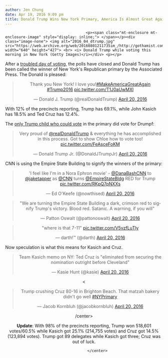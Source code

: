 ```yaml
---
author: Jen Chung
date: Apr 19, 2016 9:09 pm
title: Donald Trump Wins New York Primary, America Is Almost Great Again
---
```


	
										<p><span class="mt-enclosure mt-enclosure-image" style="display: inline;"> </span></p><div class="image-none"> <img alt="2016_04_dtrump.jpg" src="https://web.archive.org/web/20160801211735im_/http://gothamist.com/attachments/jen/2016_04_dtrump.jpg" width="640" height="427"> <br> <i> Donald Trump while voting this morning in New York (Getty Images)</i></div> <p></p>

<p>After a <a href="https://web.archive.org/web/20160801211735/http://gothamist.com/2016/04/19/ny_primary_live_updates.php">troubled day of voting</a>, the polls have closed and Donald Trump has been called the winner of New York&apos;s Republican primary by the Associated Press. The Donald is pleased:</p>

<center><blockquote class="twitter-tweet" data-lang="en"><p lang="en" dir="ltr">Thank you New York! I love you!<a href="https://web.archive.org/web/20160801211735/https://twitter.com/hashtag/MakeAmericaGreatAgain?src=hash">#MakeAmericaGreatAgain</a> <a href="https://web.archive.org/web/20160801211735/https://twitter.com/hashtag/Trump2016?src=hash">#Trump2016</a> <a href="https://web.archive.org/web/20160801211735/https://t.co/T1J0aUwMXl">pic.twitter.com/T1J0aUwMXl</a></p>&#x2014; Donald J. Trump (@realDonaldTrump) <a href="https://web.archive.org/web/20160801211735/https://twitter.com/realDonaldTrump/status/722592772096724997">April 20, 2016</a></blockquote> <script async src="//web.archive.org/web/20160801211735js_/http://platform.twitter.com/widgets.js" charset="utf-8"></script></center>

<p>With 12% of the precincts reporting, Trump has 69.1%, while John Kasich has 18.5% and Ted Cruz has 12.4%. </p>

<p>The <a href="https://web.archive.org/web/20160801211735/http://gothamist.com/2016/04/11/not_good_or_classy.php">only Trump child who could vote</a> in the primary did vote for Drumpf:</p>

<center><blockquote class="twitter-tweet" data-lang="en"><p lang="en" dir="ltr">Very proud of <a href="https://web.archive.org/web/20160801211735/https://twitter.com/realDonaldTrump">@realDonaldTrump</a> &amp; everything he has accomplished in this process. Got to show Chloe how to vote too! <a href="https://web.archive.org/web/20160801211735/https://t.co/FeAsceFoKM">pic.twitter.com/FeAsceFoKM</a></p>&#x2014; Donald Trump Jr. (@DonaldJTrumpJr) <a href="https://web.archive.org/web/20160801211735/https://twitter.com/DonaldJTrumpJr/status/722596356288835584">April 20, 2016</a></blockquote> <script async src="//web.archive.org/web/20160801211735js_/http://platform.twitter.com/widgets.js" charset="utf-8"></script></center>

<p>CNN is using the Empire State Building to signify the winners of the primary:</p>

<center><blockquote class="twitter-tweet" data-lang="en"><p lang="en" dir="ltr">&apos;I feel like I&apos;m in a Nora Ephron movie&apos; - <a href="https://web.archive.org/web/20160801211735/https://twitter.com/DanaBashCNN">@DanaBashCNN</a> to <a href="https://web.archive.org/web/20160801211735/https://twitter.com/jaketapper">@jaketapper</a> as <a href="https://web.archive.org/web/20160801211735/https://twitter.com/CNN">@CNN</a> turns <a href="https://web.archive.org/web/20160801211735/https://twitter.com/EmpireStateBldg">@EmpireStateBldg</a> RED for Trump <a href="https://web.archive.org/web/20160801211735/https://t.co/RKpQ7pNXXs">pic.twitter.com/RKpQ7pNXXs</a></p>&#x2014; Ed O&apos;Keefe (@nowthised) <a href="https://web.archive.org/web/20160801211735/https://twitter.com/nowthised/status/722592494526013440">April 20, 2016</a></blockquote>
<script async src="//web.archive.org/web/20160801211735js_/http://platform.twitter.com/widgets.js" charset="utf-8"></script>

<blockquote class="twitter-tweet" data-lang="en"><p lang="en" dir="ltr">&quot;We are turning the Empire State Building a dark, crimson red to signify Trump&apos;s victory. Blood red. Satanic. A warning, if you will&quot;</p>&#x2014; Patton Oswalt (@pattonoswalt) <a href="https://web.archive.org/web/20160801211735/https://twitter.com/pattonoswalt/status/722592206213615616">April 20, 2016</a></blockquote> <script async src="//web.archive.org/web/20160801211735js_/http://platform.twitter.com/widgets.js" charset="utf-8"></script>

<blockquote class="twitter-tweet" data-conversation="none" data-cards="hidden" data-partner="tweetdeck"><p lang="en" dir="ltr">&quot;where is that 7-11&quot; <a href="https://web.archive.org/web/20160801211735/https://t.co/V5vzfLuTly">pic.twitter.com/V5vzfLuTly</a></p>&#x2014; darth!&#x2122; (@darth) <a href="https://web.archive.org/web/20160801211735/https://twitter.com/darth/status/722598985320402944">April 20, 2016</a></blockquote>
<script async src="//web.archive.org/web/20160801211735js_/http://platform.twitter.com/widgets.js" charset="utf-8"></script></center>

<p>Now speculation is what this means for Kasich and Cruz. </p>

<center><blockquote class="twitter-tweet" data-lang="en"><p lang="en" dir="ltr">Team Kasich memo on NY: Ted Cruz is &quot;eliminated from securing the nomination outright before Cleveland&quot;</p>&#x2014; Kasie Hunt (@kasie) <a href="https://web.archive.org/web/20160801211735/https://twitter.com/kasie/status/722605009876213764">April 20, 2016</a></blockquote> <script async src="//web.archive.org/web/20160801211735js_/http://platform.twitter.com/widgets.js" charset="utf-8"></script>&lt;

<blockquote class="twitter-tweet" data-partner="tweetdeck"><p lang="en" dir="ltr">Trump crushing Cruz 80-16 in Brighton Beach. That matzah bakery didn&apos;t go well <a href="https://web.archive.org/web/20160801211735/https://twitter.com/hashtag/NYPrimary?src=hash">#NYPrimary</a></p>&#x2014; Jacob Kornbluh (@jacobkornbluh) <a href="https://web.archive.org/web/20160801211735/https://twitter.com/jacobkornbluh/status/722609683618492418">April 20, 2016</a></blockquote>
/center&gt;

<p><b>Update</b>: With 98% of the precincts reporting, Trump won 518,601 votes/60.5% while Kasich got 25.1% (214,755 votes) and Cruz got 14.5% (123,894 votes). Trump got 89 delegates while Kasich got three; Cruz was out of luck.<br>
</p>					
										
									
				</center>
